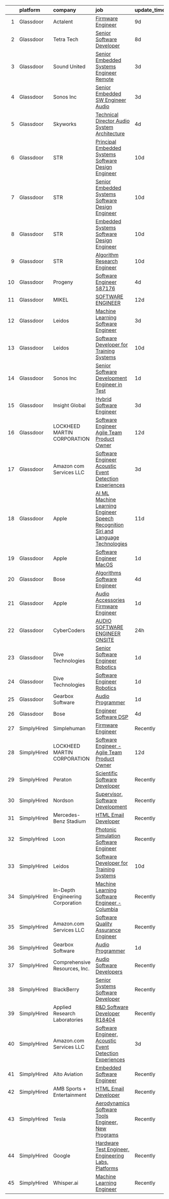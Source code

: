 

|    | platform    | company                          | job                                                                                                                                                                                                                                                                                                                                                                                                                                                                                                                                                                                                                                                                                                                                                                                                                                                                                                                                                                                                                                                                                                                                                                                                                                                                                                                                                                                                                                                        | update_time   | location          |
|---:|:------------|:---------------------------------|:-----------------------------------------------------------------------------------------------------------------------------------------------------------------------------------------------------------------------------------------------------------------------------------------------------------------------------------------------------------------------------------------------------------------------------------------------------------------------------------------------------------------------------------------------------------------------------------------------------------------------------------------------------------------------------------------------------------------------------------------------------------------------------------------------------------------------------------------------------------------------------------------------------------------------------------------------------------------------------------------------------------------------------------------------------------------------------------------------------------------------------------------------------------------------------------------------------------------------------------------------------------------------------------------------------------------------------------------------------------------------------------------------------------------------------------------------------------|:--------------|:------------------|
|  1 | Glassdoor   | Actalent                         | [Firmware Engineer](https://www.glassdoor.com/partner/jobListing.htm?pos=107&ao=1110586&s=58&guid=0000018132a29a24bb1b14484a296a11&src=GD_JOB_AD&t=SR&vt=w&ea=1&cs=1_4aab4250&cb=1654411926469&jobListingId=1007896027269&cpc=451933188B21919D&jrtk=3-0-1g4pa56ilpkdl801-1g4pa56j32cgv000-312b33c17a284643--6NYlbfkN0ChYVx_I3yfZ_JDY3EFoivtqvi_stwnZ_kRt8Dowt_l_d1ydueao4NE-oUleRJ4yhhDF1RzEHtEijTz9et0B7deS8e1huPYQrdo0DO5jJHNbehW7fRGbL4CL7b9N2KJQoqBNL2jyD2PG_jy2Iy50cGNv-78P-1glNcGixlRjUevFWHn_0pYs9ay2ZDHsTjTirjxdpocJaNWaIuFdff9_4q63jEQymI3HGp6Yp-wHjIiez6lB8qkBinwJuCXQMfBgnfmjzxsMNbciCerYIV_AG0AjWzX-r6-zClUMJa3UKZVg8bKplAwDK7RaVjehAYQRAEDNWZbAavvo80o2TMAsbGXLA9HBTgDfx7zhjHL3wefCCuYUh0JsKCpOPpAWjvbFvu4lYkNPDFZWPdPvMKzALBheWUAUI4HRx1KVb-SqMtTa3BcSR7nDRJrD2wvo4mCBzpwCrAPBZAW9cBRj441UahhPIYBJOq6oOoKM9csymwe3J9CrKgQmh-K0lCnMJ8LtZ43SyOkUEsGxk6QHTA6l_hrIU9Z88ZLz8X_0YyGX9nX4BlskzPCmy2R3uAzEPJoqxvWLESK2v3NInkKodIveX0UAmb1qFSeION_dYxT-z8B1D560FxJdsMWRbBIPC7HJDAOYCVHH9cuZhima1_64xNCBXWpQMgeSkVld21_aBW2FyaFR4ePFbbs6MN039FBHKPNWyNj06cjuxOU3RhDtFanbeAq11WWJclM4SBZRCf34U4ISNSsWA4It0wh94divxxbH3N2mmvV6nEKeeoN1VoL3rd428W8Wly98HUqtn8HrF_iwt0rvUPWJt9KagUEJ2B-qb48VWnfxib4wtuiLsytqed6SdRwcazkalvRIilcPP4KvDMFCuJBhylBO1_FTGvTMDVP8cpQx4b7CK9AYf7tq3fvU8kCOCAVCzjR74O7iBmO3-3omDOlMVY-bsNS6Nwe-IRJPdWLSNlGf6JORUzeh3GLyw4pRpo%3D)                                                                                                 | 9d            | Torrance, CA      |
|  2 | Glassdoor   | Tetra Tech                       | [Senior Software Developer](https://www.glassdoor.com/partner/jobListing.htm?pos=115&ao=1136043&s=58&guid=0000018132a29a24bb1b14484a296a11&src=GD_JOB_AD&t=SR&vt=w&cs=1_8da1a7bb&cb=1654411926472&jobListingId=1007899282589&jrtk=3-0-1g4pa56ilpkdl801-1g4pa56j32cgv000-d0f731d1d4f5a642-)                                                                                                                                                                                                                                                                                                                                                                                                                                                                                                                                                                                                                                                                                                                                                                                                                                                                                                                                                                                                                                                                                                                                                                 | 8d            | Newport Beach, CA |
|  3 | Glassdoor   | Sound United                     | [Senior Embedded Systems Engineer  Remote ](https://www.glassdoor.com/partner/jobListing.htm?pos=121&ao=1136043&s=58&guid=0000018132a29a24bb1b14484a296a11&src=GD_JOB_AD&t=SR&vt=w&ea=1&cs=1_ea59e942&cb=1654411926473&jobListingId=1007910351601&jrtk=3-0-1g4pa56ilpkdl801-1g4pa56j32cgv000-703bd9df35fec398-)                                                                                                                                                                                                                                                                                                                                                                                                                                                                                                                                                                                                                                                                                                                                                                                                                                                                                                                                                                                                                                                                                                                                            | 3d            | Carlsbad, CA      |
|  4 | Glassdoor   | Sonos  Inc                       | [Senior Embedded SW Engineer   Audio](https://www.glassdoor.com/partner/jobListing.htm?pos=119&ao=1136043&s=58&guid=0000018132a29a24bb1b14484a296a11&src=GD_JOB_AD&t=SR&vt=w&cs=1_c95df80f&cb=1654411926473&jobListingId=1007910425784&jrtk=3-0-1g4pa56ilpkdl801-1g4pa56j32cgv000-8b6a871da330d9e3-)                                                                                                                                                                                                                                                                                                                                                                                                                                                                                                                                                                                                                                                                                                                                                                                                                                                                                                                                                                                                                                                                                                                                                       | 3d            | Boston, MA        |
|  5 | Glassdoor   | Skyworks                         | [Technical Director  Audio System Architecture](https://www.glassdoor.com/partner/jobListing.htm?pos=118&ao=1136043&s=58&guid=0000018132a29a24bb1b14484a296a11&src=GD_JOB_AD&t=SR&vt=w&cs=1_dcc336e2&cb=1654411926472&jobListingId=1007905812586&jrtk=3-0-1g4pa56ilpkdl801-1g4pa56j32cgv000-1322592d2ccf622c-)                                                                                                                                                                                                                                                                                                                                                                                                                                                                                                                                                                                                                                                                                                                                                                                                                                                                                                                                                                                                                                                                                                                                             | 4d            | San Jose, CA      |
|  6 | Glassdoor   | STR                              | [Principal Embedded Systems Software Design Engineer](https://www.glassdoor.com/partner/jobListing.htm?pos=126&ao=1136043&s=58&guid=0000018132a29a24bb1b14484a296a11&src=GD_JOB_AD&t=SR&vt=w&ea=1&cs=1_d38b1d86&cb=1654411926474&jobListingId=1007892998541&jrtk=3-0-1g4pa56ilpkdl801-1g4pa56j32cgv000-4141f876d9cdeeb3-)                                                                                                                                                                                                                                                                                                                                                                                                                                                                                                                                                                                                                                                                                                                                                                                                                                                                                                                                                                                                                                                                                                                                  | 10d           | Woburn, MA        |
|  7 | Glassdoor   | STR                              | [Senior Embedded Systems Software Design Engineer](https://www.glassdoor.com/partner/jobListing.htm?pos=125&ao=1136043&s=58&guid=0000018132a29a24bb1b14484a296a11&src=GD_JOB_AD&t=SR&vt=w&ea=1&cs=1_f88139c3&cb=1654411926474&jobListingId=1007893987165&jrtk=3-0-1g4pa56ilpkdl801-1g4pa56j32cgv000-9a4d88b7ce390775-)                                                                                                                                                                                                                                                                                                                                                                                                                                                                                                                                                                                                                                                                                                                                                                                                                                                                                                                                                                                                                                                                                                                                     | 10d           | Woburn, MA        |
|  8 | Glassdoor   | STR                              | [Embedded Systems Software Design Engineer](https://www.glassdoor.com/partner/jobListing.htm?pos=124&ao=1136043&s=58&guid=0000018132a29a24bb1b14484a296a11&src=GD_JOB_AD&t=SR&vt=w&ea=1&cs=1_00870514&cb=1654411926474&jobListingId=1007893987202&jrtk=3-0-1g4pa56ilpkdl801-1g4pa56j32cgv000-36cb16c6d38bcae8-)                                                                                                                                                                                                                                                                                                                                                                                                                                                                                                                                                                                                                                                                                                                                                                                                                                                                                                                                                                                                                                                                                                                                            | 10d           | Woburn, MA        |
|  9 | Glassdoor   | STR                              | [Algorithm Research Engineer](https://www.glassdoor.com/partner/jobListing.htm?pos=122&ao=1136043&s=58&guid=0000018132a29a24bb1b14484a296a11&src=GD_JOB_AD&t=SR&vt=w&ea=1&cs=1_21eb3759&cb=1654411926473&jobListingId=1007893987215&jrtk=3-0-1g4pa56ilpkdl801-1g4pa56j32cgv000-ea1a7a21355b2f44-)                                                                                                                                                                                                                                                                                                                                                                                                                                                                                                                                                                                                                                                                                                                                                                                                                                                                                                                                                                                                                                                                                                                                                          | 10d           | Woburn, MA        |
| 10 | Glassdoor   | Progeny                          | [Software Engineer  587176 ](https://www.glassdoor.com/partner/jobListing.htm?pos=112&ao=1136043&s=58&guid=0000018132a29a24bb1b14484a296a11&src=GD_JOB_AD&t=SR&vt=w&cs=1_f7f4c04f&cb=1654411926471&jobListingId=1007906574669&jrtk=3-0-1g4pa56ilpkdl801-1g4pa56j32cgv000-493eea54675015f4-)                                                                                                                                                                                                                                                                                                                                                                                                                                                                                                                                                                                                                                                                                                                                                                                                                                                                                                                                                                                                                                                                                                                                                                | 4d            | Manassas, VA      |
| 11 | Glassdoor   | MIKEL                            | [SOFTWARE ENGINEER](https://www.glassdoor.com/partner/jobListing.htm?pos=120&ao=1136043&s=58&guid=0000018132a29a24bb1b14484a296a11&src=GD_JOB_AD&t=SR&vt=w&cs=1_85f22f25&cb=1654411926473&jobListingId=1007886724699&jrtk=3-0-1g4pa56ilpkdl801-1g4pa56j32cgv000-d8c2e02908edda0c-)                                                                                                                                                                                                                                                                                                                                                                                                                                                                                                                                                                                                                                                                                                                                                                                                                                                                                                                                                                                                                                                                                                                                                                         | 12d           | Middletown, RI    |
| 12 | Glassdoor   | Leidos                           | [Machine Learning Software Engineer](https://www.glassdoor.com/partner/jobListing.htm?pos=102&ao=1110586&s=58&guid=0000018132a29a24bb1b14484a296a11&src=GD_JOB_AD&t=SR&vt=w&cs=1_55d113c1&cb=1654411926468&jobListingId=1007910405076&cpc=B4454408B5C4E155&jrtk=3-0-1g4pa56ilpkdl801-1g4pa56j32cgv000-77f0e35c8cd9f2be--6NYlbfkN0CZUO70VSdYKA8PR3jfrSh5ljhqJhfDt0PzQCMubt8cRihWbmqO_-CcWTBwQGpXTihLqoYDtXCPGkIJ-gS7K_Dv6YFJn_F9wfKGyw3R8IlnMhV917_oBZusBn2QXYpaiMGmOM2eG7qHxlV9UGmUTCQ81r7OUsnYnfM7UupySvuhhYGZXj26zUib36SP6PtuhQIS9G4JzkaVjo1Qm7Eed55vtXocu1XBZYVf4X-ES30jE7bq_Gzlyxh1MSBo4DHUzzlFM0bjoAapLi36P90O4KpdS9VRte_MKe0gHQJHevXLjBV3m98_LHrazygzDuEzOqRZ-Q7LtdCxHpfyp6iGnrUc_rTe6B1p5zKqcq5JYWoqUGijXoZcMGOQCVg5bK1xhvcu1VOnPWGV_naGz9Z3P1Izi9aeLFZA4XvwJfo_InM3GTRGUSbNrmzBsGONh33-CqV272Qp2_8J9EOyVGVeGUvimXvU9vD9ysEPP26AeW6oTfG_dgJINgtvRkQfUyPbj1pMAN0Vb-AsfwKndpddVmg7IB4uzjy9iWO9hpFmxutPjEN_ntGhXTtn2bc3PlzFwGmgeRPaR8rYVDyN_TLpPAi2trIGF0g6nADJrRAnMIiUKFPPBhnlshN9PORrC_5AvpE%3D)                                                                                                                                                                                                                                                                                                                                                                                                                                                     | 3d            | Arlington, VA     |
| 13 | Glassdoor   | Leidos                           | [Software Developer for Training Systems](https://www.glassdoor.com/partner/jobListing.htm?pos=103&ao=1110586&s=58&guid=0000018132a29a24bb1b14484a296a11&src=GD_JOB_AD&t=SR&vt=w&cs=1_de59cc5a&cb=1654411926468&jobListingId=1007892886396&cpc=32EE424DE2B657EB&jrtk=3-0-1g4pa56ilpkdl801-1g4pa56j32cgv000-e609072d5998bddd--6NYlbfkN0CZUO70VSdYKA8PR3jfrSh5ljhqJhfDt0PzQCMubt8cRihWbmqO_-CcWTBwQGpXTijZjiyk8OqESIwCgbROq79FaC8fBuNXYw4xWkl4Obv6Nde2Z0FZMsb2tXVvElSzjYDH9igo7ezd98cDzCqnBERprgp8TvS075DLNsKyg2nPFh9C0L45NTVkC7C4dAeSK836ZhbnDulwbGxRRD2LoCrVwwxrDtJ6sUI3BkXz-Cqe7a-ZfjN2Pp6I2mxw3Lz3pLRuq0wn-veFza90r2poe1lhqid6bxDxuZKexxPn20HY7TztqwL-E_kLBb945Uhy4mUgIPphRUgY70NLcESudWqWGIebXeFU54tKdK6AX7kzlOYwbrcKkJX4udoNGT8xlf6t-JlrKzC_JURkVObdJFoVAPYHSaJyck4bYXuZIWvlJrGwVUO7wPnVUVQM16Agu7nRbeMNxF87OGCp9q51jXdz7ku94oBv2e0ZUsu8QCiGi2Skae4BixXx5MQNYK3P2koND0iqOAuSr3tWVKgfo7v2hQA97qxK7xqAJfpjV8FG3LKZuOkyOyJbEusKPkrWGKbQ67E4GVJfG1bG-GtGx8X5bRn5hd62fx10Q_a89GfR_azjHg8nK-zUdUYgh6eskGA%3D)                                                                                                                                                                                                                                                                                                                                                                                                                                                | 10d           | Manassas, VA      |
| 14 | Glassdoor   | Sonos  Inc                       | [Senior Software Development Engineer in Test](https://www.glassdoor.com/partner/jobListing.htm?pos=117&ao=1136043&s=58&guid=0000018132a29a24bb1b14484a296a11&src=GD_JOB_AD&t=SR&vt=w&cs=1_ef441505&cb=1654411926472&jobListingId=1007916681800&jrtk=3-0-1g4pa56ilpkdl801-1g4pa56j32cgv000-eac6236916671b54-)                                                                                                                                                                                                                                                                                                                                                                                                                                                                                                                                                                                                                                                                                                                                                                                                                                                                                                                                                                                                                                                                                                                                              | 1d            | Seattle, WA       |
| 15 | Glassdoor   | Insight Global                   | [Hybrid Software Engineer](https://www.glassdoor.com/partner/jobListing.htm?pos=108&ao=1110586&s=58&guid=0000018132a29a24bb1b14484a296a11&src=GD_JOB_AD&t=SR&vt=w&cs=1_4f5fa8ea&cb=1654411926469&jobListingId=1007909793751&cpc=3BA4CE39D5B5DEF5&jrtk=3-0-1g4pa56ilpkdl801-1g4pa56j32cgv000-dbedeaa66c8b7f42--6NYlbfkN0BKkHZu3wF05EeDimN_p6sYpKCMArvwa95YdH7UpkaBCqc7l59ErwqcinDaIJnoboyVzYYUFKYarMD4znxrbl14A6XjNz-DeulVsgxIzofAYWYxxiTCdFPHEXfhEQUciAlZjvGBBqIaY49sn_VNLalQZhB97iU632pcROTD-1X1cvhjWpaK4aXKmuKOL_VZihC8j5X4DT4yZ5NL33y2vCTMzxv2zM3BsAgqTqM5GzixQIWaqu1yAib9pop6Ko6noSmlAV2u2L7tRe-8rtl1ZAUkGEZA_qQZ3miamVNMPUZEvElVeYCsqDB2Rj66bkUGGfS6pWvbQIwZTi7IsUBfirlYm5FEHTcLhCOGHHRLRN5ySxYi5yVzW0fbRpUr658nNeyKPuazEDsF9NOvEmRk6DBULuq2pUDli_Tiy3qDPHL2muCfTbYKVzvUygMVxEssIsKWQITespRWg_K3kxekzXfB7YuB9LtK_EQ1w8SpXiNJQaCOzALVQ0Z9)                                                                                                                                                                                                                                                                                                                                                                                                                                                                                                                                                                                                             | 3d            | Norfolk, VA       |
| 16 | Glassdoor   | LOCKHEED MARTIN CORPORATION      | [Software Engineer   Agile Team Product Owner](https://www.glassdoor.com/partner/jobListing.htm?pos=101&ao=1110586&s=58&guid=0000018132a29a24bb1b14484a296a11&src=GD_JOB_AD&t=SR&vt=w&cs=1_f3b53555&cb=1654411926468&jobListingId=1007887216591&cpc=C5C93DE40C8A001B&jrtk=3-0-1g4pa56ilpkdl801-1g4pa56j32cgv000-0ac14083c386958b--6NYlbfkN0BuMqUtaNIakuoGTB-u7I0EvtcrTK1_bHO6_bsORPCvsL7zkQUfIzpY4doIgp_GoHrGmRXV-UfKciXqzqi_0oObTuPKCAotGaDkPFMlYvDVBmOW05jtlCH-VwWtpVLHFGNverWY8jJ1aXSrZezzEaBYqlVHcmRzkq0Pwk0gF8CaLoDMVtd6HgIMlF1Uy-rMkiZppQiDxR28GKVwoorFa5BS3k7QphGON3J5G2Dx5L7LE9EL1t8zsQgbUAjD0J5Pdy7q8_-206kDKLAeSRGFtZacHXIJ7BTsOcMGNyn4WmNzX3j6TKjc6dDsHSPzEAKN1D1akOosp_4FXVTrWWbBB2mfR_dZQ5o3fRto3LzcoPfuTrQSpS2t0LFL4sIMCz6JKkNQbH5jcslrM1BoBw-sl-l2SssFjgx_w1_rEWVeEt9tffQNXLrnKGBc2yqXo4D2WoW5uq4pVKfncFQl0_marwuGeS-cnkxal4I6uPMiaGix91_BevnXbJJ8Kg-AN-hCFd0Q_99WeqYG9QtstPcqynie_Fwuenwk0OagTGzPfveatcFJL2q_H8awxqNIbGH2JfuX9LXr1qpTNXrkgULe9G3pyWgAwe-YaQQ6Z5KAZMuADaJgInjHxMFeW-_wiL9Wwbk%3D)                                                                                                                                                                                                                                                                                                                                                                                                                                           | 12d           | Manassas, VA      |
| 17 | Glassdoor   | Amazon com Services LLC          | [Software Engineer  Acoustic Event Detection Experiences](https://www.glassdoor.com/partner/jobListing.htm?pos=109&ao=1136043&s=58&guid=0000018132a29a24bb1b14484a296a11&src=GD_JOB_AD&t=SR&vt=w&cs=1_63ec72ca&cb=1654411926469&jobListingId=1007910476267&jrtk=3-0-1g4pa56ilpkdl801-1g4pa56j32cgv000-3609e3580865c6c7-)                                                                                                                                                                                                                                                                                                                                                                                                                                                                                                                                                                                                                                                                                                                                                                                                                                                                                                                                                                                                                                                                                                                                   | 3d            | Irvine, CA        |
| 18 | Glassdoor   | Apple                            | [AI ML   Machine Learning Engineer  Speech Recognition   Siri and Language Technologies](https://www.glassdoor.com/partner/jobListing.htm?pos=105&ao=1110586&s=58&guid=0000018132a29a24bb1b14484a296a11&src=GD_JOB_AD&t=SR&vt=w&cs=1_e7ca7994&cb=1654411926469&jobListingId=1007889732336&cpc=6FC5BA77C9A4CD78&jrtk=3-0-1g4pa56ilpkdl801-1g4pa56j32cgv000-b9f29a1b8e917c78--6NYlbfkN0BvKrLyj5gPmtZO9T8euul8TCxuuKNOtzRJOomxnwSEodTz2Bc-sPZlm1JPYWoVnTHEcJHtAoeE0Fr_uWXIHCov1Ms-kCw8lSEOf64W-gi567mgY5JWqey9hsUj7hzRXil6nXHm1nvqTvj0thyrUOuFyJXPFCcgC4iZbcZ1JONksYc2ZRlu8W8BTx8iZlPmeJhEwxdPCLY6RmbRQKqoNMrUspSMLasgRCE89uG3QRobNQdanjVesrW_trPLYR66jRZ7iHq_6jzMQbYw7eEcx5OlMiSpwA7UFO7Iz7VzRNWvDQmt15Hms-CO48H_GxMEYujw2bX4ea0oqnsWT8O91FUmHHCAtWgGFrsjLpMgSkztwx0d12NpgRNPmmn3v-OAXRAh_P9HH9Adz5F_p99b1gXd5Y9dQ1AZ6h-UNwrEpKaGRnB_7bwFre4kppFH8nBnrxKwfrEkxCsRsQhGyZDSn4LwhXHiioN5VjVnfZF6TBM0YC_bgqpQ3sU293C4P2ZdlZPRFSvHZVbACyjreLcTzcnV_0dRwAQ4RZfRnfEug3RWxFSCpcCjtr6rmH_YalXxSedh64UUwLhbm1EC7u99Y8P6CIMCA7dgVQWwnizvE-Upb1zfAuBA-S3dZyNqDEEzxRs-xVw6lS0XhEG9bgUwM1ZqtCp05nQ4TZWPOklGUGnpfGvz01HL7-d1pAB5yt8O5LgOcTThkjYNorVou24LOU2zvkGltWEXihECzmghBhKTsL_BPS7i3kwXa7I7vBhY9trvXFmyb8ow-wfYOrBvM_NJSFAR7AQ7xnwdtg61YPMFeUwkRB525qz217T55v1B9PKgsGAnR6WkNd1JhvSyc-cy_Rti4IYNjCoKDRI8C7mPHNVYs8w4VRk5JxzTb1wP5UshjenztMvye2mfk7yyUJ0nZYRxQfleWAeQ5Oe27IcYhNxBBC8j_HnPz6JdZVqxP9gvbVUUFGVZs2JMFcybZUbtbRTHIwRRkHYZ2F1PKwOMfzWYyo_QuCmmwGt3z-4vImk%3D) | 11d           | Cambridge, MA     |
| 19 | Glassdoor   | Apple                            | [Software Engineer  MacOS](https://www.glassdoor.com/partner/jobListing.htm?pos=110&ao=1136043&s=58&guid=0000018132a29a24bb1b14484a296a11&src=GD_JOB_AD&t=SR&vt=w&cs=1_c7d97544&cb=1654411926470&jobListingId=1007917364635&jrtk=3-0-1g4pa56ilpkdl801-1g4pa56j32cgv000-3dbb139eed99f781-)                                                                                                                                                                                                                                                                                                                                                                                                                                                                                                                                                                                                                                                                                                                                                                                                                                                                                                                                                                                                                                                                                                                                                                  | 1d            | Cupertino, CA     |
| 20 | Glassdoor   | Bose                             | [Algorithms Software Engineer](https://www.glassdoor.com/partner/jobListing.htm?pos=111&ao=1136043&s=58&guid=0000018132a29a24bb1b14484a296a11&src=GD_JOB_AD&t=SR&vt=w&cs=1_e1ba7740&cb=1654411926470&jobListingId=1007906242348&jrtk=3-0-1g4pa56ilpkdl801-1g4pa56j32cgv000-88135240b58317f2-)                                                                                                                                                                                                                                                                                                                                                                                                                                                                                                                                                                                                                                                                                                                                                                                                                                                                                                                                                                                                                                                                                                                                                              | 4d            | Framingham, MA    |
| 21 | Glassdoor   | Apple                            | [Audio Accessories Firmware Engineer](https://www.glassdoor.com/partner/jobListing.htm?pos=106&ao=1110586&s=58&guid=0000018132a29a24bb1b14484a296a11&src=GD_JOB_AD&t=SR&vt=w&cs=1_49302da8&cb=1654411926469&jobListingId=1007917015530&cpc=8795CF9063CD573D&jrtk=3-0-1g4pa56ilpkdl801-1g4pa56j32cgv000-d4eef08970ac90a7--6NYlbfkN0BvKrLyj5gPmtZO9T8euul8TCxuuKNOtzRJOomxnwSEodTz2Bc-sPZl29JElYHfcoRu0fPF_ZzN6CqCSH_O0wPUIg6dADdOOagPKucvfFGp1nNHMArWqZP5xOj823TGYBhlHArJIwTb41lIsfxk26BgSJTGUG0IGyyodEa9hWieJeJAU9wF8utUtQXSLDJxqmDzFpmnT2jvmPPoO_oDkqhW7nZP0yUnKzjF9xQCmO8Qh1gFv3g7dEcupWVEvuLEjTezFtg7zcWgSu7XMyaS8aGZ2T1SbqlxuIG9P-kqWAW9QJ7XUKe-3FdFdG0furvHmhvi3ZuJBdl-lB1NbgyVk5htquaJbje9ehDldtDr813YbFuicCPa1cbKgstjNPpM7oOfIrkIBFlBhv4EtbSIAxUoYdRaxT1aiTtV9rR962x9sHk9sI5tUOm0yMYwyN9kGO3qm9J6mfTufZWNGRF2jM_lAt621lOxffKxV0hZlyRLoo8O18Gw9vW9e6z6cupfTnux3ZrKd9iHwnucx0_FSlh7cGxy9eWS1pDaT58P0YmJTSiw_SPW7ulfKm56j9vhpFw9bmCv_NPELk7d22NY6_1vvZ-Fhd8XZVU4LZGMvKrQZPu4uFlvPaKoTM1nWK615waQw-J88Q0M9rN7-FXLDUglAfSIA_-LYtwVxWuIT1jMrtK2ItZuE77xx3wYKfXgMhnnei-1SESPUbQU5WJoYTMLxYuAcIOXdFDWhR6lXR3Yf3KfBmnwwsKyCXSu9J2aLHXgcnI5WBAkT6ks_hRkF3n3XISx5gJIcBhYg4Jny76-I7U43FqTJJ2GaPUUx-k_7CVAHQrZ5IGZXKMy9xxSr_ROsKklViYoW0vjxiCRcVpOoaVXETws-K9gKGry06aPEfzImysdr9ttNDCfAG3DjR3spUYLk2QvOYTasLle88mSZWoi62Np0rDocZV9d_Ua9jk%3D)                                                                                                                    | 1d            | Culver City, CA   |
| 22 | Glassdoor   | CyberCoders                      | [AUDIO SOFTWARE ENGINEER   ONSITE](https://www.glassdoor.com/partner/jobListing.htm?pos=104&ao=1110586&s=58&guid=0000018132a29a24bb1b14484a296a11&src=GD_JOB_AD&t=SR&vt=w&ea=1&cs=1_8002e1d2&cb=1654411926469&jobListingId=1007917890945&cpc=FD1C1DA32C38CFA7&jrtk=3-0-1g4pa56ilpkdl801-1g4pa56j32cgv000-0eb1321e7c2dc0aa--6NYlbfkN0CpFJQzrgRR8WqXWK1qKKEqALWJw739KlKqr2H-MSI4eoBlI4EFrmor2FYZMP3muM2CC_ggt6sDmdItpSi6INwq5R0tt2v1ejO42dbkoHHd2acKp_Nx9Kq9VxNSMGInXO9uzndwQQ9TLtVBmzANB7vAld9R09PXYDwyE_5B3g0-FJ6R5ct04MzQGDyp0SUvPcL-XpXpIlW9hUhD6BNUn_LRND4RiQ_zCMfky5HZVrwIdxHq5y63w6uUu-Z8K3H5xLFy9YCpVzgLUZoOrb_2pF8begAZopHU37qHLOXy0yx5rzLK-4Yhq6aLnngagEWsqFgXUuWBmD0Ax_dKH3usPIZqBzGoV25OGADsdziRTLbX7M1DuDQc8iy2pZP5M9ZLQVWgzhvRo9XFTJmdkA7xyBCPToKhLTb5P25o9mdGEffoi5GXWMol3KYe9dVk67S9aktgKCl33qzNGC1GwJfWhUYCwyJtxzRW4uzpGql4A9Y0tUPQkSsQZ1unaMHRdV6d1aj8s37x8mzEHF6kP-X6fbD4MW5HZANPQWrn6RUE6eFr-bQACuVZZxaYFuRHXM0dlvFTv1xYCvu9z1J14toJEv2qxr3pG75Z35NMbCTLikI5ezGmxu6CbVBRT7g4BIAG3f4af2fOh2EmGJQ7SM4mRDwhwduho8jSILYSb_X9N8cQ_Yt1RTzB3JOU0DDqkP0M_XD5RCRWdMGjjI4xNJaZ7chhV2Lb-XQWt63XNmzgRhtSYDcaqEtxoQEatVt12yHZ7wjtHm6TR3rAG4gFJtfl0RAUsW7zRT6vs8f8XFzTqlaTA6NL_wcMzhnvc5JLhd6-Ic1lWNQXtPLi9xyn52K4lEW5ezmh00Opc3ZvKVzxUhOAl5IjyKv3xwzgcamKOkYcg81mlbFBXkBkTBGIrswoBXpKwwUGCZJAC1_FwPmsiCxCuHbfyS5p4TMzKtx9nOg6kEZ2mDobFG-Cz7RFMiNlhvS6mkNHNHc66do1uMLLXxNwCA%3D%3D)                                                                    | 24h           | San Jose, CA      |
| 23 | Glassdoor   | Dive Technologies                | [Senior Software Engineer   Robotics](https://www.glassdoor.com/partner/jobListing.htm?pos=123&ao=1136043&s=58&guid=0000018132a29a24bb1b14484a296a11&src=GD_JOB_AD&t=SR&vt=w&cs=1_a53c8c02&cb=1654411926474&jobListingId=1007915590960&jrtk=3-0-1g4pa56ilpkdl801-1g4pa56j32cgv000-8400c0a07fb9544f-)                                                                                                                                                                                                                                                                                                                                                                                                                                                                                                                                                                                                                                                                                                                                                                                                                                                                                                                                                                                                                                                                                                                                                       | 1d            | Quincy, MA        |
| 24 | Glassdoor   | Dive Technologies                | [Software Engineer   Robotics](https://www.glassdoor.com/partner/jobListing.htm?pos=116&ao=1136043&s=58&guid=0000018132a29a24bb1b14484a296a11&src=GD_JOB_AD&t=SR&vt=w&cs=1_44bb3022&cb=1654411926472&jobListingId=1007915591045&jrtk=3-0-1g4pa56ilpkdl801-1g4pa56j32cgv000-288c1b14bbc0cd8b-)                                                                                                                                                                                                                                                                                                                                                                                                                                                                                                                                                                                                                                                                                                                                                                                                                                                                                                                                                                                                                                                                                                                                                              | 1d            | Quincy, MA        |
| 25 | Glassdoor   | Gearbox Software                 | [Audio Programmer](https://www.glassdoor.com/partner/jobListing.htm?pos=113&ao=1136043&s=58&guid=0000018132a29a24bb1b14484a296a11&src=GD_JOB_AD&t=SR&vt=w&ea=1&cs=1_b1130f65&cb=1654411926471&jobListingId=1007917237068&jrtk=3-0-1g4pa56ilpkdl801-1g4pa56j32cgv000-ec90cdae87d77b92-)                                                                                                                                                                                                                                                                                                                                                                                                                                                                                                                                                                                                                                                                                                                                                                                                                                                                                                                                                                                                                                                                                                                                                                     | 1d            | Frisco, TX        |
| 26 | Glassdoor   | Bose                             | [Engineer  Software DSP](https://www.glassdoor.com/partner/jobListing.htm?pos=114&ao=1136043&s=58&guid=0000018132a29a24bb1b14484a296a11&src=GD_JOB_AD&t=SR&vt=w&cs=1_a07020b6&cb=1654411926471&jobListingId=1007905173221&jrtk=3-0-1g4pa56ilpkdl801-1g4pa56j32cgv000-6e48518e39a9df42-)                                                                                                                                                                                                                                                                                                                                                                                                                                                                                                                                                                                                                                                                                                                                                                                                                                                                                                                                                                                                                                                                                                                                                                    | 4d            | Framingham, MA    |
| 27 | SimplyHired | Simplehuman                      | [Firmware Engineer](https://www.simplyhired.com/job/6GIxifX2R1Djl-w_KhujkusCoESiPpe-jfAsuuTVA_lq1CgL1i_LRQ?q=acoustic+developer)                                                                                                                                                                                                                                                                                                                                                                                                                                                                                                                                                                                                                                                                                                                                                                                                                                                                                                                                                                                                                                                                                                                                                                                                                                                                                                                           | Recently      | Torrance, CA      |
| 28 | SimplyHired | LOCKHEED MARTIN CORPORATION      | [Software Engineer - Agile Team Product Owner](https://www.simplyhired.com/job/1m8ZMgHl6A6KUNLFOgf2FTkSodNvAVUVzm1l2xenJNXaecLknI_S1A?q=acoustic+developer)                                                                                                                                                                                                                                                                                                                                                                                                                                                                                                                                                                                                                                                                                                                                                                                                                                                                                                                                                                                                                                                                                                                                                                                                                                                                                                | 12d           | Manassas, VA      |
| 29 | SimplyHired | Peraton                          | [Scientific Software Developer](https://www.simplyhired.com/job/ssIvDHpgheOjrr5VWUSS5HQMHVjXfNb3UrLqfMfnRB-hzNOWA9k1ww?q=acoustic+developer)                                                                                                                                                                                                                                                                                                                                                                                                                                                                                                                                                                                                                                                                                                                                                                                                                                                                                                                                                                                                                                                                                                                                                                                                                                                                                                               | Recently      | Bethesda, MD      |
| 30 | SimplyHired | Nordson                          | [Supervisor, Software Development](https://www.simplyhired.com/job/iQzzo1syGvp_LK8EJJqfW1QgjC_kO-c6mh7ke3kUDToUb4_3_pNFMw?q=acoustic+developer)                                                                                                                                                                                                                                                                                                                                                                                                                                                                                                                                                                                                                                                                                                                                                                                                                                                                                                                                                                                                                                                                                                                                                                                                                                                                                                            | Recently      | Carlsbad, CA      |
| 31 | SimplyHired | Mercedes-Benz Stadium            | [HTML Email Developer](https://www.simplyhired.com/job/g0EtIoegqZCMIfQoLHUe41O6o49zaWLmoTqURciQkQ3I11sJ5d2jAw?q=acoustic+developer)                                                                                                                                                                                                                                                                                                                                                                                                                                                                                                                                                                                                                                                                                                                                                                                                                                                                                                                                                                                                                                                                                                                                                                                                                                                                                                                        | Recently      | Atlanta, GA       |
| 32 | SimplyHired | Loon                             | [Photonic Simulation Software Engineer](https://www.simplyhired.com/job/UnOFZTT-ljTDiJtBzQxjguxYRrJi4D76t7LYg_x414ORuM5-c2Z0Mw?q=acoustic+developer)                                                                                                                                                                                                                                                                                                                                                                                                                                                                                                                                                                                                                                                                                                                                                                                                                                                                                                                                                                                                                                                                                                                                                                                                                                                                                                       | Recently      | Mountain View, CA |
| 33 | SimplyHired | Leidos                           | [Software Developer for Training Systems](https://www.simplyhired.com/job/PBBZ8nQJiTspaGEiYqGconesbURsBiAdPG80J8U3gt_K2_rFlhd6cg?q=acoustic+developer)                                                                                                                                                                                                                                                                                                                                                                                                                                                                                                                                                                                                                                                                                                                                                                                                                                                                                                                                                                                                                                                                                                                                                                                                                                                                                                     | 10d           | Manassas, VA      |
| 34 | SimplyHired | In-Depth Engineering Corporation | [Machine Learning Software Engineer - Columbia](https://www.simplyhired.com/job/-W9dhNyHbI1Uo7YE51f6Z7nFRSYmfDQUTdt7b2SQ8eUh-XiEynbOMQ?q=acoustic+developer)                                                                                                                                                                                                                                                                                                                                                                                                                                                                                                                                                                                                                                                                                                                                                                                                                                                                                                                                                                                                                                                                                                                                                                                                                                                                                               | Recently      | Columbia, MD      |
| 35 | SimplyHired | Amazon.com Services LLC          | [Software Quality Assurance Engineer](https://www.simplyhired.com/job/t2IqTwF4IlbghUcNE76MLzQ9ZICkzP-5nrr4ww1rEVKclhw9WdJPwA?q=acoustic+developer)                                                                                                                                                                                                                                                                                                                                                                                                                                                                                                                                                                                                                                                                                                                                                                                                                                                                                                                                                                                                                                                                                                                                                                                                                                                                                                         | Recently      | Sunnyvale, CA     |
| 36 | SimplyHired | Gearbox Software                 | [Audio Programmer](https://www.simplyhired.com/job/_EyZpSj083JmvXxUXlnUFFSlzHH_f9w1vQ1Ly6kJ00GnFURSNl9LRA?q=acoustic+developer)                                                                                                                                                                                                                                                                                                                                                                                                                                                                                                                                                                                                                                                                                                                                                                                                                                                                                                                                                                                                                                                                                                                                                                                                                                                                                                                            | 1d            | Frisco, TX        |
| 37 | SimplyHired | Comprehensive Resources, Inc.    | [Audio Software Developers](https://www.simplyhired.com/job/DVYM8W3VULImdoVgLGjFLa4GKnSqTafI9EbiiaDUbElgb3TSOXd-9w?q=acoustic+developer)                                                                                                                                                                                                                                                                                                                                                                                                                                                                                                                                                                                                                                                                                                                                                                                                                                                                                                                                                                                                                                                                                                                                                                                                                                                                                                                   | Recently      | Menlo Park, CA    |
| 38 | SimplyHired | BlackBerry                       | [Senior Systems Software Developer](https://www.simplyhired.com/job/PhJHZf4I2K7OhS334XumQNOqsGrTyQmExnRVoXbzH4weqXLfgLL67Q?q=acoustic+developer)                                                                                                                                                                                                                                                                                                                                                                                                                                                                                                                                                                                                                                                                                                                                                                                                                                                                                                                                                                                                                                                                                                                                                                                                                                                                                                           | Recently      | Novi, MI          |
| 39 | SimplyHired | Applied Research Laboratories    | [R&D Software Developer R18404](https://www.simplyhired.com/job/PsOD94Ojpg7OFkDSnvcFvYjGQOjPZpGSeByK9FhaCxxZjP5XcYXBZg?q=acoustic+developer)                                                                                                                                                                                                                                                                                                                                                                                                                                                                                                                                                                                                                                                                                                                                                                                                                                                                                                                                                                                                                                                                                                                                                                                                                                                                                                               | Recently      | Austin, TX        |
| 40 | SimplyHired | Amazon.com Services LLC          | [Software Engineer, Acoustic Event Detection Experiences](https://www.simplyhired.com/job/O7nt_uqqG1BTJDTY6SiVvgJBh4AYRkUe57s0DX78jjWluh2CAQPwFQ?q=acoustic+developer)                                                                                                                                                                                                                                                                                                                                                                                                                                                                                                                                                                                                                                                                                                                                                                                                                                                                                                                                                                                                                                                                                                                                                                                                                                                                                     | 3d            | Irvine, CA        |
| 41 | SimplyHired | Alto Aviation                    | [Embedded Software Engineer](https://www.simplyhired.com/job/lxnaJkOd-S7VBoK7rCbtTnG5GhJ0CTwHQJzj1KGJTfYkiE2s_U1JkQ?q=acoustic+developer)                                                                                                                                                                                                                                                                                                                                                                                                                                                                                                                                                                                                                                                                                                                                                                                                                                                                                                                                                                                                                                                                                                                                                                                                                                                                                                                  | Recently      | Sterling, MA      |
| 42 | SimplyHired | AMB Sports + Entertainment       | [HTML Email Developer](https://www.simplyhired.com/job/tyOUKWzR-8d5N9ri7GEg2ZRjZXiiBY8CsXFRL0rt1jKseFSCqXZMvA?q=acoustic+developer)                                                                                                                                                                                                                                                                                                                                                                                                                                                                                                                                                                                                                                                                                                                                                                                                                                                                                                                                                                                                                                                                                                                                                                                                                                                                                                                        | Recently      | Atlanta, GA       |
| 43 | SimplyHired | Tesla                            | [Aerodynamics Software Tools Engineer, New Programs](https://www.simplyhired.com/job/zO8gcthxFQqgNmwD9bdYUrhRy13Ovr3XTHhU0ibGJoZo7L7tcfLxOw?q=acoustic+developer)                                                                                                                                                                                                                                                                                                                                                                                                                                                                                                                                                                                                                                                                                                                                                                                                                                                                                                                                                                                                                                                                                                                                                                                                                                                                                          | Recently      | Hawthorne, CA     |
| 44 | SimplyHired | Google                           | [Hardware Test Engineer, Engineering Labs, Platforms](https://www.simplyhired.com/job/v1N91B-tJT4ww-dBYbYD6qJMcnYkwazBj4uNNwmSzpTk08c0CZYN5w?q=acoustic+developer)                                                                                                                                                                                                                                                                                                                                                                                                                                                                                                                                                                                                                                                                                                                                                                                                                                                                                                                                                                                                                                                                                                                                                                                                                                                                                         | Recently      | Sunnyvale, CA     |
| 45 | SimplyHired | Whisper.ai                       | [Machine Learning Engineer](https://www.simplyhired.com/job/qQx0EWJ17_QU1wEK4HiovtNaJKwqbAg87bHanarDIBTpKMOz7ylK1g?q=acoustic+developer)                                                                                                                                                                                                                                                                                                                                                                                                                                                                                                                                                                                                                                                                                                                                                                                                                                                                                                                                                                                                                                                                                                                                                                                                                                                                                                                   | Recently      | San Francisco, CA |